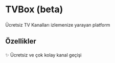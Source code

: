 <h1 align="left">TVBox (beta)</h1>

###

<p align="left">Ücretsiz TV Kanalları izlemenize yarayan platform</p>

###

<h2 align="left">Özellikler</h2>

###

<p align="left">✨ Ücretsiz ve çok kolay kanal geçişi</p>

###
